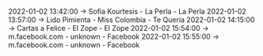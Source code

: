 2022-01-02 13:42:00 -> Sofia Kourtesis - La Perla - La Perla
2022-01-02 13:57:00 -> Lido Pimienta - Miss Colombia - Te Queria
2022-01-02 14:15:00 -> Cartas a Felice - El Zope - El Zope
2022-01-02 15:54:00 -> m.facebook.com - unknown - Facebook
2022-01-02 15:55:00 -> m.facebook.com - unknown - Facebook
